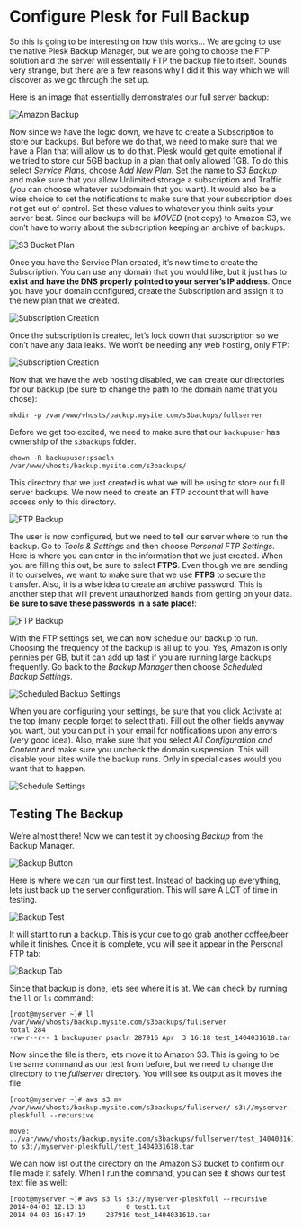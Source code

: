 # Configure Plesk for Full Backup

So this is going to be interesting on how this works… We are going to use the native Plesk Backup Manager, but we are going to choose the FTP solution and the server will essentially FTP the backup file to itself. Sounds very strange, but there are a few reasons why I did it this way which we will discover as we go through the set up.

Here is an image that essentially demonstrates our full server backup:

![Amazon Backup](../assets/07-AmazonBackup.gif)

Now since we have the logic down, we have to create a Subscription to store our backups. But before we do that, we need to make sure that we have a Plan that will allow us to do that. Plesk would get quite emotional if we tried to store our 5GB backup in a plan that only allowed 1GB. To do this, select *Service Plans*, choose *Add New Plan*. Set the name to *S3 Backup* and make sure that you allow Unlimited storage a subscription and Traffic (you can choose whatever subdomain that you want). It would also be a wise choice to set the notifications to make sure that your subscription does not get out of control. Set these values to whatever you think suits your server best. Since our backups will be *MOVED* (not copy) to Amazon S3, we don’t have to worry about the subscription keeping an archive of backups.

![S3 Bucket Plan](../assets/08-S3BackupPlan.png)

Once you have the Service Plan created, it’s now time to create the Subscription. You can use any domain that you would like, but it just has to **exist and have the DNS properly pointed to your server’s IP address**. Once you have your domain configured, create the Subscription and assign it to the new plan that we created.

![Subscription Creation](../assets/09-SubscriptionCreation.png)

Once the subscription is created, let’s lock down that subscription so we don’t have any data leaks. We won’t be needing any web hosting, only FTP:

![Subscription Creation](../assets/10-DisableWebDomain.gif)

Now that we have the web hosting disabled, we can create our directories for our backup (be sure to change the path to the domain name that you chose):

```
mkdir -p /var/www/vhosts/backup.mysite.com/s3backups/fullserver
```
Before we get too excited, we need to make sure that our ``backupuser`` has ownership of the ``s3backups`` folder.

```
chown -R backupuser:psacln /var/www/vhosts/backup.mysite.com/s3backups/
```
This directory that we just created is what we will be using to store our full server backups. We now need to create an FTP account that will have access only to this directory.

![FTP Backup](../assets/11-FTPBackup.png)

The user is now configured, but we need to tell our server where to run the backup. Go to *Tools & Settings* and then choose *Personal FTP Settings*. Here is where you can enter in the information that we just created. When you are filling this out, be sure to select **FTPS**. Even though we are sending it to ourselves, we want to make sure that we use **FTPS** to secure the transfer. Also, it is a wise idea to create an archive password. This is another step that will prevent unauthorized hands from getting on your data. **Be sure to save these passwords in a safe place!**:

![FTP Backup](../assets/12-FTPSettings.png)

With the FTP settings set, we can now schedule our backup to run. Choosing the frequency of the backup is all up to you. Yes, Amazon is only pennies per GB, but it can add up fast if you are running large backups frequently. Go back to the *Backup Manager* then choose *Scheduled Backup Settings*.

![Scheduled Backup Settings](../assets/13-ScheduledBackupSettings.png)

When you are configuring your settings, be sure that you click Activate at the top (many people forget to select that). Fill out the other fields anyway you want, but you can put in your email for notifications upon any errors (very good idea). Also, make sure that you select *All Configuration and Content* and make sure you uncheck the domain suspension. This will disable your sites while the backup runs. Only in special cases would you want that to happen.

![Schedule Settings](../assets/14-ScheduledSettings.png)

## Testing The Backup

We’re almost there! Now we can test it by choosing *Backup* from the Backup Manager.

![Backup Button](../assets/15-BackupButton.png)

Here is where we can run our first test. Instead of backing up everything, lets just back up the server configuration. This will save A LOT of time in testing.

![Backup Test](../assets/16-BackupTest.png)

It will start to run a backup. This is your cue to go grab another coffee/beer while it finishes. Once it is complete, you will see it appear in the Personal FTP tab:

![Backup Tab](../assets/17-PersonalFTPTab.png)

Since that backup is done, lets see where it is at. We can check by running the ``ll`` or ``ls`` command:
```
[root@myserver ~]# ll /var/www/vhosts/backup.mysite.com/s3backups/fullserver
total 284
-rw-r--r-- 1 backupuser psacln 287916 Apr  3 16:18 test_1404031618.tar
```
Now since the file is there, lets move it to Amazon S3. This is going to be the same command as our test from before, but we need to change the directory to the *fullserver* directory. You will see its output as it moves the file.

```
[root@myserver ~]# aws s3 mv /var/www/vhosts/backup.mysite.com/s3backups/fullserver/ s3://myserver-pleskfull --recursive

move: ../var/www/vhosts/backup.mysite.com/s3backups/fullserver/test_1404031618.tar to s3://myserver-pleskfull/test_1404031618.tar
```

We can now list out the directory on the Amazon S3 bucket to confirm our file made it safely. When I run the command, you can see it shows our test text file as well:

```
[root@myserver ~]# aws s3 ls s3://myserver-pleskfull --recursive
2014-04-03 12:13:13          0 test1.txt
2014-04-03 16:47:19     287916 test_1404031618.tar
```

